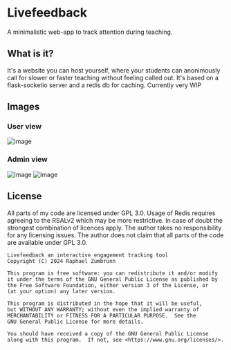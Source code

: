 # Livefeedback
A minimalistic web-app to track attention during teaching.
## What is it?
It's a website you can host yourself, where your students can anonimously call for slower or faster teaching without feeling called out.
It's based on a flask-socketio server and a redis db for caching.
Currently very WIP

## Images
### User view
![image](https://github.com/user-attachments/assets/3c1f9197-39bd-4e74-90c3-27dde47d7711)
### Admin view
![image](https://github.com/user-attachments/assets/175bf8ee-c39a-4fc0-81a1-b0ef75e70fe6)
![image](https://github.com/user-attachments/assets/4fd8e841-4079-4a2f-80af-c3c95a0050eb)

## License
All parts of my code are licensed under GPL 3.0. Usage of Redis requires agreeing to the RSALv2 which may be more restrictive. In case of doubt the strongest combination of licences apply. The author takes no responsibility for any licensing issues. The author does not claim that all parts of the code are available under GPL 3.0.

    Livefeedback an interactive engagement tracking tool
    Copyright (C) 2024 Raphael Zumbrunn

    This program is free software: you can redistribute it and/or modify
    it under the terms of the GNU General Public License as published by
    the Free Software Foundation, either version 3 of the License, or
    (at your option) any later version.

    This program is distributed in the hope that it will be useful,
    but WITHOUT ANY WARRANTY; without even the implied warranty of
    MERCHANTABILITY or FITNESS FOR A PARTICULAR PURPOSE.  See the
    GNU General Public License for more details.

    You should have received a copy of the GNU General Public License
    along with this program.  If not, see <https://www.gnu.org/licenses/>.

    
